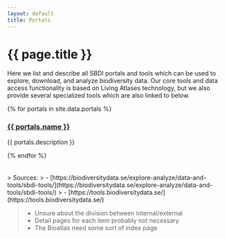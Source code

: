 ```yaml
---
layout: default
title: Portals
---
```

# {{ page.title }}

Here we list and describe all SBDI portals and tools which can be used to explore, download, and analyze biodiversity data. Our core tools and data access functionality is based on Living Atlases technology, but we also provide several specialized tools which are also linked to below.

<div class="mt-8 grid grid-cols-1 lg:grid-cols-2 gap-6">
{% for portals in site.data.portals %}
  <article class="shadow-md cursor-pointer hover:bg-slate-100" onclick="location.href='{{ portals.link }}';">
    <img src="/uploads/portals/{{ portals.image }}" class="h-48 {% if portals.image-full-width %}w-full{% else %}m-auto{% endif %}" alt="">
    <div class="px-4 py-2">
      <h3><a href="{{ portals.link }}" class="no-underline">{{ portals.name }}</a></h3>
      <p class="mb-1 text-slate-600">{{ portals.description }}</p>
    </div>
  </article>
{% endfor %}
</div>

<br>
<br>
> Sources:
> - [https://biodiversitydata.se/explore-analyze/data-and-tools/sbdi-tools/](https://biodiversitydata.se/explore-analyze/data-and-tools/sbdi-tools/)
> - [https://tools.biodiversitydata.se/](https://tools.biodiversitydata.se/)

> - Unsure about the division between internal/external
> - Detail pages for each item probably not necessary
> - The Bioatlas need some sort of index page
